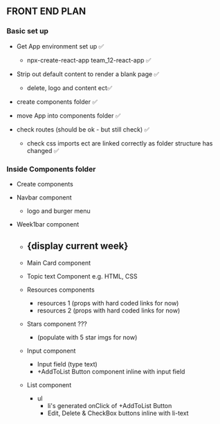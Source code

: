 ## FRONT END PLAN

### Basic set up

- Get App environment set up ✅

  - npx-create-react-app team_12-react-app ✅

- Strip out default content to render a blank page ✅

  - delete, logo and content ect✅

- create components folder ✅
- move App into components folder ✅

- check routes (should be ok - but still check) ✅
  - check css imports ect are linked correctly as folder structure has changed ✅

### Inside Components folder

- Create components

- Navbar component

  - logo and burger menu

- Week1bar component

  - <h2>{display current week}</h2>

  - Main Card component

  - Topic text Component e.g. HTML, CSS

  - Resources components

    - resources 1 (props with hard coded links for now)
    - resources 2 (props with hard coded links for now)

  - Stars component ???

    - (populate with 5 star imgs for now)

  - Input component

    - Input field (type text)
    - +AddToList Button component inline with input field

  - List component
    - ul
      - li's generated onClick of +AddToList Button
      - Edit, Delete & CheckBox buttons inline with li-text
